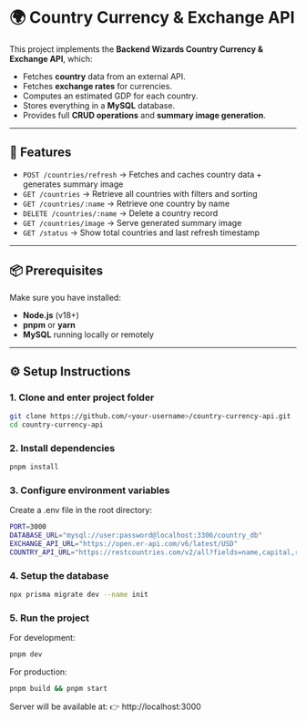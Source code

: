 # 🌍 Country Currency & Exchange API

This project implements the **Backend Wizards Country Currency & Exchange API**, which:
- Fetches **country** data from an external API.
- Fetches **exchange rates** for currencies.
- Computes an estimated GDP for each country.
- Stores everything in a **MySQL** database.
- Provides full **CRUD operations** and **summary image generation**.

---

## 🧰 Features

- `POST /countries/refresh` → Fetches and caches country data + generates summary image  
- `GET /countries` → Retrieve all countries with filters and sorting  
- `GET /countries/:name` → Retrieve one country by name  
- `DELETE /countries/:name` → Delete a country record  
- `GET /countries/image` → Serve generated summary image  
- `GET /status` → Show total countries and last refresh timestamp  

---

## 📦 Prerequisites

Make sure you have installed:
- **Node.js** (v18+)
- **pnpm** or **yarn**
- **MySQL** running locally or remotely

---

## ⚙️ Setup Instructions

### 1. Clone and enter project folder
```bash
git clone https://github.com/<your-username>/country-currency-api.git
cd country-currency-api
```

### 2. Install dependencies
```bash
pnpm install
```

### 3. Configure environment variables

Create a .env file in the root directory:
```bash
PORT=3000
DATABASE_URL="mysql://user:password@localhost:3306/country_db"
EXCHANGE_API_URL="https://open.er-api.com/v6/latest/USD"
COUNTRY_API_URL="https://restcountries.com/v2/all?fields=name,capital,region,population,flag,currencies"
```

### 4. Setup the database
```bash
npx prisma migrate dev --name init
```

### 5. Run the project

For development:
```bash
pnpm dev
```

For production:
```bash
pnpm build && pnpm start
```

Server will be available at:
👉 http://localhost:3000